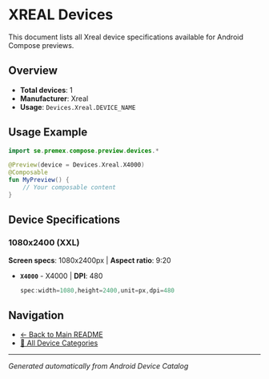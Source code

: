 # XREAL Devices

This document lists all Xreal device specifications available for Android Compose previews.

## Overview

- **Total devices**: 1
- **Manufacturer**: Xreal
- **Usage**: `Devices.Xreal.DEVICE_NAME`

## Usage Example

```kotlin
import se.premex.compose.preview.devices.*

@Preview(device = Devices.Xreal.X4000)
@Composable
fun MyPreview() {
    // Your composable content
}
```

## Device Specifications

### 1080x2400 (XXL)

**Screen specs**: 1080x2400px | **Aspect ratio**: 9:20

- **`X4000`** - X4000 | **DPI**: 480
  ```kotlin
  spec:width=1080,height=2400,unit=px,dpi=480
  ```

## Navigation

- [← Back to Main README](../../README.md)
- [📱 All Device Categories](../README.md)

---
*Generated automatically from Android Device Catalog*
